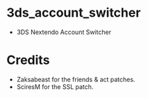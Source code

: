 # 3ds_account_switcher
- 3DS Nextendo Account Switcher

# Credits
- Zaksabeast for the friends & act patches.
- SciresM for the SSL patch.
